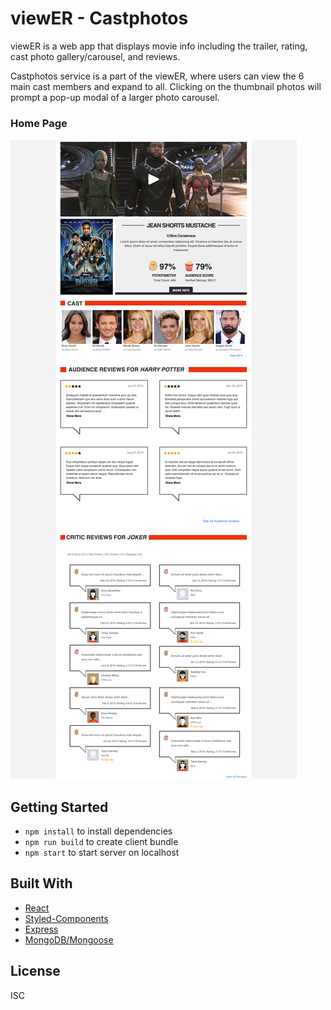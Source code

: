 # viewER - Castphotos

viewER is a web app that displays movie info including the trailer, rating, cast photo gallery/carousel, and reviews.

Castphotos service is a part of the viewER, where users can view the 6 main cast members and expand to all. Clicking on the thumbnail photos will prompt a pop-up modal of a larger photo carousel.

### Home Page
![Home Page Image](./README_IMG/viewER.png)


## Getting Started
- `npm install` to install dependencies
- `npm run build` to create client bundle
- `npm start` to start server on localhost

## Built With
- [React](https://reactjs.org/docs/getting-started.html)
- [Styled-Components](https://styled-components.com/docs/basics#getting-started)
- [Express](https://expressjs.com/en/starter/installing.html)
- [MongoDB/Mongoose](https://mongoosejs.com/docs/index.html)

## License
ISC
